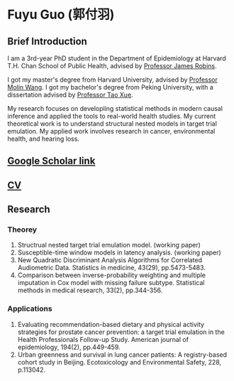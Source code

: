 # Fuyu Guo (郭付羽)

## Brief Introduction
I am a 3rd-year PhD student in the Department of Epidemiology at Harvard T.H. Chan School of Public Health, advised by  [Professor James Robins](https://hsph.harvard.edu/profile/james-m-robins/).

I got my master's degree from Harvard University, advised by [Professor Molin Wang](https://hsph.harvard.edu/profile/molin-wang/). I got my bachelor's degree from Peking University, with a dissertation advised by [Professor Tao Xue](https://sph.pku.edu.cn/info/1671/4758.htm).

My research focuses on developling statistical methods in modern causal inference and applied the tools to real-world health studies. My current theoretical work is to understand structural nested models in target trial emulation. My applied work involves research in cancer, environmental health, and hearing loss.

## [Google Scholar link](https://scholar.google.com/citations?user=uECVOrYAAAAJ&hl=en) 
## [CV](https://github.com/fyGuo/fyGuo.github.io/blob/main/FuyuGuo_CV_June02.pdf)

## Research
### Theorey
1. Structrual nested target trial emulation model. (working paper)
2. Susceptible-time window models in latency analysis. (working paper)
3. New Quadratic Discriminant Analysis Algorithms for Correlated Audiometric Data. Statistics in medicine, 43(29), pp.5473-5483.
4. Comparison between inverse-probability weighting and multiple imputation in Cox model with missing failure subtype. Statistical methods in medical research, 33(2), pp.344-356.

### Applications
1. Evaluating recommendation-based dietary and physical activity strategies for prostate cancer prevention: a target trial emulation in the Health Professionals Follow-up Study. American journal of epidemiology, 194(2), pp.449-459.
2. Urban greenness and survival in lung cancer patients: A registry-based cohort study in Beijing. Ecotoxicology and Environmental Safety, 228, p.113042.

